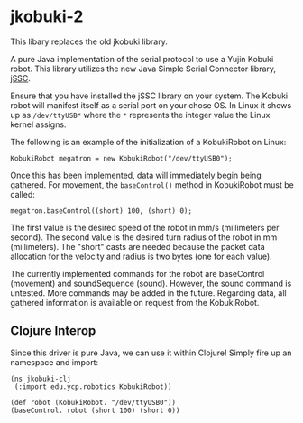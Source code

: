 jkobuki-2
=========

This libary replaces the old jkobuki library.

A pure Java implementation of the serial protocol to use a Yujin Kobuki robot. This library utilizes the new Java Simple Serial Connector library, [jSSC](https://code.google.com/p/java-simple-serial-connector/).

Ensure that you have installed the jSSC library on your system. The Kobuki robot will manifest itself as a serial port on your chose OS. In Linux it shows up as `/dev/ttyUSB*` where the `*` represents the integer value the Linux kernel assigns.

The following is an example of the initialization of a KobukiRobot on Linux:  
   
    KobukiRobot megatron = new KobukiRobot("/dev/ttyUSB0"); 
    
Once this has been implemented, data will immediately begin being gathered.  For movement, the `baseControl()` method in
KobukiRobot must be called:  

    megatron.baseControl((short) 100, (short) 0); 
    
The first value is the desired speed of the robot in mm/s (millimeters per second). The second value is the desired
turn radius of the robot in mm (millimeters). The "short" casts are needed because the packet data allocation for the velocity and radius is two bytes (one for each value).
   
The currently implemented commands for the robot are baseControl (movement) and soundSequence (sound). However, the sound command is untested.  More commands may be added in the future. Regarding data, all gathered information is available on request from the KobukiRobot.

## Clojure Interop

Since this driver is pure Java, we can use it within Clojure! Simply fire up an namespace and import:

    (ns jkobuki-clj
     (:import edu.ycp.robotics KobukiRobot))
      
    (def robot (KobukiRobot. "/dev/ttyUSB0"))
    (baseControl. robot (short 100) (short 0))
